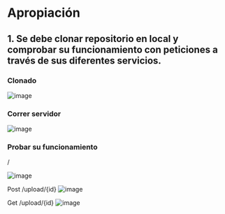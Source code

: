 # Apropiación

## 1. Se debe clonar repositorio en local y comprobar su funcionamiento con peticiones a través de sus diferentes servicios.

### Clonado

![image](https://user-images.githubusercontent.com/36264252/197901328-08b6e16d-8aa7-4ba2-bd1b-f004225e7fb3.png)

### Correr servidor

![image](https://user-images.githubusercontent.com/36264252/198295521-d3587895-e9eb-4f0b-82b9-3a24f489a025.png)

### Probar su funcionamiento

/

![image](https://user-images.githubusercontent.com/36264252/198299184-82518d61-22d7-4dd8-9fec-a93d31de6c32.png)

Post /upload/{id}
![image](https://user-images.githubusercontent.com/36264252/198299704-3d5b0b19-3fdf-45fc-8d17-a3e95153db38.png)

Get /upload/{id}
![image](https://user-images.githubusercontent.com/36264252/198302111-045e9c56-5fb5-45ae-927d-5fd2b4404412.png)


